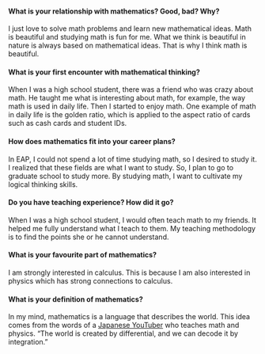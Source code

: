 #### What is your relationship with mathematics? Good, bad? Why?

I just love to solve math problems and learn new mathematical ideas. Math is beautiful and studying math is fun for me. What we think is beautiful in nature is always based on mathematical ideas. That is why I think math is beautiful.

#### What is your first encounter with mathematical thinking?

When I was a high school student, there was a friend who was crazy about math. He taught me what is interesting about math, for example, the way math is used in daily life. Then I started to enjoy math. One example of math in daily life is the golden ratio, which is applied to the aspect ratio of cards such as cash cards and student IDs.

#### How does mathematics fit into your career plans?

In EAP, I could not spend a lot of time studying math, so I desired to study it. I realized that these fields are what I want to study. So, I plan to go to graduate school to study more.
By studying math, I want to cultivate my logical thinking skills.

#### Do you have teaching experience? How did it go?

When I was a high school student, I would often teach math to my friends. It helped me fully understand what I teach to them. My teaching methodology is to find the points she or he cannot understand.

#### What is your favourite part of mathematics?

I am strongly interested in calculus.
This is because I am also interested in physics which has strong connections to calculus.

#### What is your definition of mathematics?

In my mind, mathematics is a language that describes the world.
This idea comes from the words of a [Japanese YouTuber](https://www.youtube.com/c/yobinori) who teaches math and physics.
“The world is created by differential, and we can decode it by integration.”

